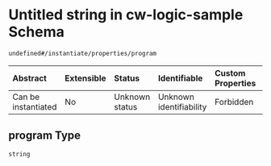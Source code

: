 # Untitled string in cw-logic-sample Schema

```txt
undefined#/instantiate/properties/program
```



| Abstract            | Extensible | Status         | Identifiable            | Custom Properties | Additional Properties | Access Restrictions | Defined In                                                                   |
| :------------------ | :--------- | :------------- | :---------------------- | :---------------- | :-------------------- | :------------------ | :--------------------------------------------------------------------------- |
| Can be instantiated | No         | Unknown status | Unknown identifiability | Forbidden         | Allowed               | none                | [cw-logic-sample.json\*](schema/cw-logic-sample.json "open original schema") |

## program Type

`string`
